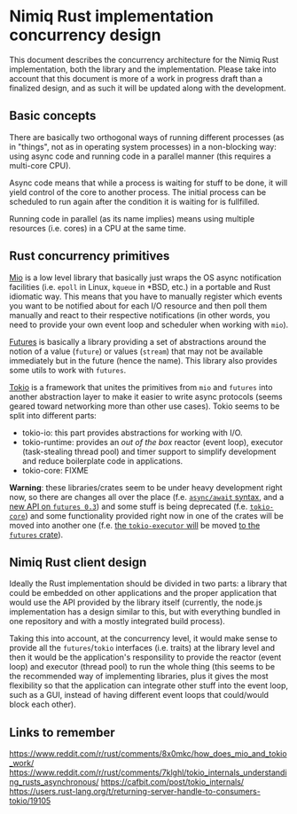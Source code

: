# Nimiq Rust implementation concurrency design

This document describes the concurrency architecture for the Nimiq Rust implementation, both the library and the implementation. Please take into account that this document is more of a work in progress draft than a finalized design, and as such it will be updated along with the development.

## Basic concepts

There are basically two orthogonal ways of running different processes (as in "things", not as in operating system processes) in a non-blocking way: using async code and running code in a parallel manner (this requires a multi-core CPU).

Async code means that while a process is waiting for stuff to be done, it will yield control of the core to another process. The initial process can be scheduled to  run again after the condition it is waiting for is fullfilled.

Running code in parallel (as its name implies) means using multiple resources (i.e. cores) in a CPU at the same time.


## Rust concurrency primitives

[Mio](https://github.com/carllerche/mio) is a low level library that basically just wraps  the OS async notification facilities (i.e. `epoll` in Linux, `kqueue` in *BSD, etc.) in a portable and Rust idiomatic way. This means that you have to manually register which events you want to be notified about for each I/O resource and then poll them manually and react to their respective notifications (in other words, you need to provide your own event loop and scheduler when working with `mio`).

[Futures](https://github.com/rust-lang-nursery/futures-rs) is basically a library providing a set of abstractions around the notion of a value (`future`) or values (`stream`) that may not be available immediately but in the future (hence the name). This library also provides some utils to work with `futures`.

[Tokio](https://tokio.rs/) is a framework that unites the primitives from `mio` and `futures` into another abstraction layer to make it easier to write async protocols (seems geared toward networking more than other use cases). Tokio seems to be split into different parts:

  * tokio-io: this part provides abstractions for working with I/O.
  * tokio-runtime: provides an *out of the box* reactor (event loop), executor (task-stealing thread pool) and timer support to simplify development and reduce boilerplate code in applications.
  * tokio-core: FIXME

**Warning**: these libraries/crates seem to be under heavy development right now, so there are changes all over the place (f.e. [`async/await` syntax](https://boats.gitlab.io/blog/post/2018-04-06-async-await-final/), and a [new API on `futures 0.3`](https://rust-lang-nursery.github.io/futures-rs/blog/2018/07/19/futures-0.3.0-alpha.1.html)) and some stuff is being deprecated (f.e. [`tokio-core`](https://github.com/tokio-rs/tokio-core#deprecation-notice)) and some functionality provided right now in one of the crates will be moved into another one (f.e. [the `tokio-executor` will](https://github.com/tokio-rs/tokio/issues/211#issuecomment-375534010) be moved [to the `futures` crate](https://www.reddit.com/r/rust/comments/7syxw4/rust_2018_core_embeddedsimd_intermesiate/dtaefoj/)).

## Nimiq Rust client design

Ideally the Rust implementation should be divided in two parts: a library that could be embedded on other applications and the proper application that would use the API provided by the library itself (currently, the node.js implementation has a design similar to this, but with everything bundled in one repository and with a mostly integrated build process).

Taking this into account, at the concurrency level, it would make sense to provide all the `futures`/`tokio` interfaces (i.e. traits) at the library level and then it would be the application's responsility to provide the reactor (event loop) and executor (thread pool) to run the whole thing (this seems to be the recommended way of implementing libraries, plus it gives the most flexibility so that the application can integrate other stuff into the event loop, such as a GUI, instead of having different event loops that could/would block each other).

## Links to remember
https://www.reddit.com/r/rust/comments/8x0mkc/how_does_mio_and_tokio_work/
https://www.reddit.com/r/rust/comments/7klghl/tokio_internals_understanding_rusts_asynchronous/
https://cafbit.com/post/tokio_internals/
https://users.rust-lang.org/t/returning-server-handle-to-consumers-tokio/19105
